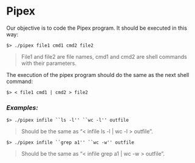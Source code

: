 # Pipex
Our objective is to code the Pipex program.
It should be executed in this way:
```
$> ./pipex file1 cmd1 cmd2 file2
```
>File1 and file2 are file names, cmd1 and cmd2 are shell commands with
their parameters.

The execution of the pipex program should do the same as the next shell command:
```
$> < file1 cmd1 | cmd2 > file2
```
### ***Examples:***
 ```
$> ./pipex infile ``ls -l'' ``wc -l'' outfile
```
>Should be the same as “< infile ls -l | wc -l > outfile”.
```
$> ./pipex infile ``grep a1'' ``wc -w'' outfile
```
>Should be the same as “< infile grep a1 | wc -w > outfile”.
